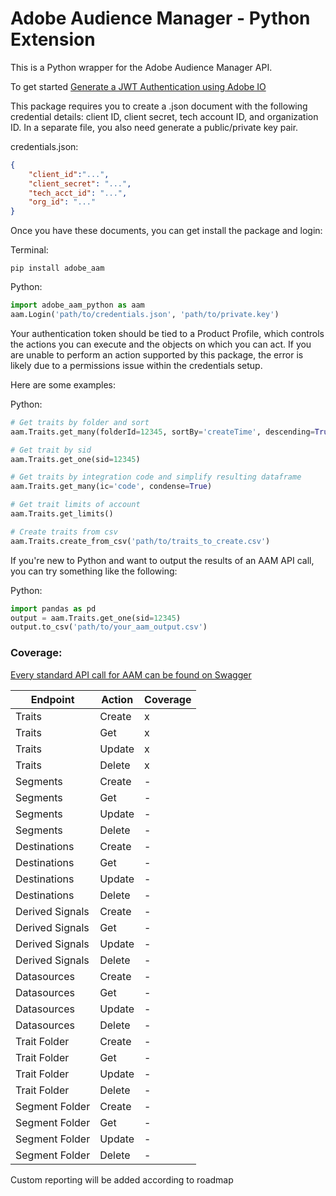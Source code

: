 # Adobe Audience Manager - Python Extension

This is a Python wrapper for the Adobe Audience Manager API.

To get started [Generate a JWT Authentication using Adobe IO](https://www.adobe.io/apis/experiencecloud/analytics/docs.html#!AdobeDocs/analytics-2.0-apis/master/jwt.md)

This package requires you to create a .json document with the following credential details: client ID, client secret, tech account ID, and organization ID. In a separate file, you also need generate a public/private key pair.

credentials.json:
```json
{
    "client_id":"...",
    "client_secret": "...",
    "tech_acct_id": "...",
    "org_id": "..."
}
```

Once you have these documents, you can get install the package and login:

Terminal:
```
pip install adobe_aam
```

Python:
```py
import adobe_aam_python as aam
aam.Login('path/to/credentials.json', 'path/to/private.key')
```

Your authentication token should be tied to a Product Profile, which controls the actions you can execute and the objects on which you can act. If you are unable to perform an action supported by this package, the error is likely due to a permissions issue within the credentials setup.

Here are some examples:

Python:
```py
# Get traits by folder and sort
aam.Traits.get_many(folderId=12345, sortBy='createTime', descending=True)

# Get trait by sid
aam.Traits.get_one(sid=12345)

# Get traits by integration code and simplify resulting dataframe
aam.Traits.get_many(ic='code', condense=True)

# Get trait limits of account
aam.Traits.get_limits()

# Create traits from csv
aam.Traits.create_from_csv('path/to/traits_to_create.csv')
```

If you're new to Python and want to output the results of an AAM API call, you can try something like the following:

Python:
```py
import pandas as pd
output = aam.Traits.get_one(sid=12345)
output.to_csv('path/to/your_aam_output.csv')
```

### Coverage:
[Every standard API call for AAM can be found on Swagger](https://bank.demdex.com/portal/swagger/index.html#/)

| Endpoint        | Action | Coverage |
|-----------------|--------|----------|
| Traits          | Create | x        |
| Traits          | Get    | x        |
| Traits          | Update | x        |
| Traits          | Delete | x        |
| Segments        | Create | -        |
| Segments        | Get    | -        |
| Segments        | Update | -        |
| Segments        | Delete | -        |
| Destinations    | Create | -        |
| Destinations    | Get    | -        |
| Destinations    | Update | -        |
| Destinations    | Delete | -        |
| Derived Signals | Create | -        |
| Derived Signals | Get    | -        |
| Derived Signals | Update | -        |
| Derived Signals | Delete | -        |
| Datasources     | Create | -        |
| Datasources     | Get    | -        |
| Datasources     | Update | -        |
| Datasources     | Delete | -        |
| Trait Folder    | Create | -        |
| Trait Folder    | Get    | -        |
| Trait Folder    | Update | -        |
| Trait Folder    | Delete | -        |
| Segment Folder  | Create | -        |
| Segment Folder  | Get    | -        |
| Segment Folder  | Update | -        |
| Segment Folder  | Delete | -        |

Custom reporting will be added according to roadmap